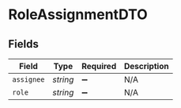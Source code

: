 # RoleAssignmentDTO


## Fields

| Field              | Type               | Required           | Description        |
| ------------------ | ------------------ | ------------------ | ------------------ |
| `assignee`         | *string*           | :heavy_minus_sign: | N/A                |
| `role`             | *string*           | :heavy_minus_sign: | N/A                |